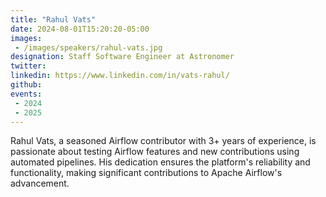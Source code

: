 ```yaml
---
title: "Rahul Vats"
date: 2024-08-01T15:20:20-05:00
images: 
 - /images/speakers/rahul-vats.jpg
designation: Staff Software Engineer at Astronomer
twitter: 
linkedin: https://www.linkedin.com/in/vats-rahul/
github: 
events:
 - 2024
 - 2025
---
```


Rahul Vats, a seasoned Airflow contributor with 3+ years of experience, is passionate about testing Airflow features and new contributions using automated pipelines. His dedication ensures the platform's reliability and functionality, making significant contributions to Apache Airflow's advancement.

